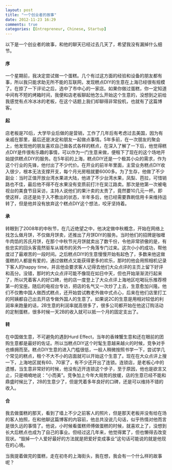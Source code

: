```yaml
---
layout: post
title: "一个创业者的故事"
date: 2012-11-23 16:29
comments: true
categories: [Entrepreneur, Chinese, Startup]
---
```


以下是一个创业者的故事，和他的聊天已经过去几天了，希望我没有漏掉什么细节。

#### 序

一个星期前，我决定尝试做一个蛋糕。几个有过这方面的经验和设备的朋友都有事，所以我只能求助无所不能的互联网，发现糕点DIY的生意在上海已经很有规模了。在掠了一下评论之后，选中了市中心的一家店。如果你做过蛋糕，你一定知道中间有不短的烤箱时间，我便和店老板聊起他怎么开始这个生意的，没想到之前给我感觉有点冷冰冰的老板，在这个话题上我们却聊得非常投机，也就有了这篇博客。

#### 起

店老板是70后，大学毕业后做的是营销，工作了几年后有考虑过去美国，因为有亲戚在那里，最后还是决定和朋友一起做点事情。5年多前，在一次朋友的聚会上，他发现他的朋友喜欢自己做各式各样的糕点，在深入了解了一下后，他觉得糕点DIY是件很有乐趣的事情，可以作为一门生意来做，便租下了现在的这个场地开始提供糕点DIY的服务。在5年前的上海，糕点DIY还是一个极其小众的需求，作为这个行业的先锋，他付出了不少代价。在开业的前半年里面，主营业务糕点DIY收入很少，根本无法支撑开支，每个月光房租就要6000多。为了生存，他做了不少副业：当时正值开放台湾水果进大陆，他进了不少台湾水果，凤梨、芭拉，可惜销路也不佳，最后他不得不在水果没有变质前打汁在吴江路卖。那次是他第一次被电视台的美食节目采访，主持人说他们的果汁卖的太贵了，竟然要10几元一杯。即使这样，店还是处于入不敷出的状态，半年多后，他已经需要靠刷信用卡来维持运转了，但是他并没有放弃这个糕点DIY这个想法，咬牙坚持着。

#### 承

转眼到了2008年的中秋节，在几近绝望之中，他决定做中秋概念，开始在网络上找怎么做月饼，不仅做月饼卖，还推出了月饼DIY的服务。当时他们的招牌是咖喱牛肉馅的苏氏月饼，在那个中秋节光月饼就卖出了数千份，令他非常骄傲的是，有些忠实的回头客竟然驱车从城市的另外一个角落专门过来。这次小小的成功，帮他度过了最艰苦的一段时间。之后糕点DIY的生意慢慢开始有起色了，多数来他这做蛋糕的人都是有爱的，通过做糕点又能获得更多的欢乐，那时的他会用照相机记录下客人的happy time，并且他会要求客人记得去他们大众点评的主页上留下好评和高分。没错，那时的大众点评可能不像现在如日中天，但也开始渐渐流行起来了，所以凭着客人的好口碑，他的店一度登上了大众点评上海地区吃喝玩乐推荐榜第一的宝座。随后的电视台专访，把店的名气又一次炒了上去，生意愈加兴隆。他们不仅教中国人做西式糕点，还开始尝试教老外做中式点心，后来在他们店里打工的阿姨都自己出去开店专做外国人的生意了。如果说2C的生意是用相对较低的利润率来跑量的话，2B生意的利润率就高很多了，很多公司都开始在他这订购活动的定制蛋糕，很多时候一天2B的收入就可以抵一个月的固定支出了。

#### 转

在中国做生意，不可避免的遇到Hurd Effect，当年的香辣蟹生意和还在眼前的团购生意都是最好的佐证。所以当糕点DIY这个时髦生意越来越火的时候，竞争对手也蜂拥而至。糕点DIY生意的进入门槛很低，一般人稍微按照书学一下，尝试学几个常见的糕点，租个不大不小的店面就可以开始这个生意了。现在在大众点评上搜一下，上海地区就有60、70家了，有不少还开出了连锁。连锁店，是老板心中的遗憾，当生意非常好的时候，他没有迈开连锁这个步子，至于原因，他也是欲言又止，只是喃喃地说：“小而美”。竞争加上今年大局势的放缓，店的生意已经不能和鼎盛时候比了，2B的生意少了，但是凭着多年良好的口碑，还是可以维持不错的收入。

#### 合

我去做蛋糕的那天，看到了墙上不少之前客人的照片，但是那天老板并没有给在场的客人拍照，在和他聊这篇博客的内容前，他总共没说几句话，似乎热情对他而言是很久远的事情了。他说，小时候看蛋糕师傅做蛋糕的时候，就喜欢上了，没想到长大后糕点也成为了自己的事业。但经过这几年来，他觉得累了，但也懒得去改变现状。“毁掉一个人爱好最好的方法就是把爱好变成事业”这句话可能说的就是他现在的心境。

当我提着做完的蛋糕，走在初冬的上海街头，我在想，我会有一个什么样的故事呢？
